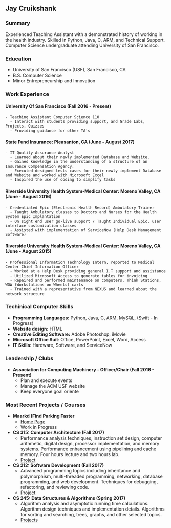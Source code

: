 ## Jay Cruikshank

### Summary
Experienced Teaching Assistant with a demonstrated history of working in the health industry. Skilled in Python, Java, C, ARM, and Technical Support. Computer Science undergraduate attending University of San Francisco. 

### Education
- University of San Francisco (USF), San Francisco, CA 
- B.S. Computer Science 
- Minor Entrepreneurship and Innovation

### Work Experience
#### University Of San Francisco (Fall 2016 - Present)
    - Teaching Assistant Computer Science 110
      -	Interact with students providing support, and Grade Labs, Projects, Quizzes
      - Providing guidance for other TA's

#### State Fund Insurance: Pleasanton, CA (June - August 2017)
    - IT Quality Assurance Analyst
      - Learned about their newly implemented Database and Website.
      - Gained knowledge in the understanding of a structure of an Insurance Compensation Agency.
      - Executed designed tests cases for their newly implement Database and Website and worked with Microsoft Excel
      - Inspired the use of coding to simplify tasks

#### Riverside University Health System-Medical Center:  Moreno Valley, CA (June - August 2016)
    - Credentialed Epic (Electronic Health Record) Ambulatory Trainer
      - Taught Ambulatory classes to Doctors and Nurses for the Health System Epic Implantation 
      - On sight end user go-live support / Taught Individual Epic, user interface customization classes
      - Assisted with implementation of ServiceNow (Help Desk Management Software)

#### Riverside University Health System-Medical Center:  Moreno Valley, CA (June - August 2015)
    - Professional Information Technology Intern, reported to Medical Center Chief Information Officer
      - Worked at a Help Desk providing general I.T support and assistance
      - Utilized Microsoft Access to generate tables for invoicing 
      - Repaired and performed maintenance on computers, Think Stations, WOW (Workstations on Wheels) carts 
      - Trained with a representative from NEXUS and learned about the network structure

### Techinical Computer Skills
  - **Programming Languages:** Python, Java, C, ARM, MySQL, (Swift - In Progress)
  - **Website design:** HTML
  - **Creative Editing Software:** Adobe Photoshop, iMovie
  - **Microsoft Office Suit**: Office, PowerPoint, Excel, Word, Access 	
  - **IT Skills**: Hardware, Software, and ServiceNow

### Leadership / Clubs 
   - **Association for Computing Machinery - Officer/Chair (Fall 2016 - Present)**
     - Plan and execute events
     - Manage the ACM USF website
     - Keep everyone goal oriente

### Most Recent Projects / Courses
- **Maarkd (Find Parking Faster**
    - [Home Page](http://maarkd.com)
    - Work in Progress
- **CS 315: Computer Architecture (Fall 2017)**
    - Performance analysis techniques, instruction set design, computer arithmetic, digital design, processor implementation, and memory systems. Performance enhancement using pipelining and cache memory. Four hours lecture and two hours lab. 
    - [Project](https://github.com/jaycruiks/jaycruiks.github.io/tree/master/Project%204)
- **CS 212: Software Development (Fall 2017)**
    - Advanced programming topics including inheritance and polymorphism, multi-threaded programming, networking, database programming, and web development. Techniques for debugging, refactoring, and reviewing code. 
    - [Project](https://github.com/jaycruiks/jaycruiks.github.io/tree/master/CS%20212%20project)
- **CS 245: Data Structures & Algorithms (Spring 2017)**
    - Algorithm analysis and asymptotic running time calculations. Algorithm design techniques and implementation details. Algorithms for sorting and searching, trees, graphs, and other selected topics.
    - [Projects](https://github.com/jaycruiks/jaycruiks.github.io/tree/master/CS%20245)
    
